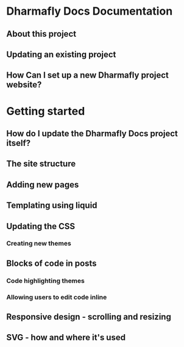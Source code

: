 Dharmafly Docs Documentation
=============================

About this project
-------------------



Updating an existing project
-----------------------------



How Can I set up a new Dharmafly project website?
----------------------------

Getting started
===================

How do I update the Dharmafly Docs project itself?
--------------------------------------

The site structure
------------------------

Adding new pages
-------------------

Templating using liquid
----------------------

Updating the CSS
-----------------

### Creating new themes

Blocks of code in posts
--------------------------

### Code highlighting themes

### Allowing users to edit code inline

Responsive design - scrolling and resizing
-------------------------------------

SVG - how and where it's used
-----------------------------

